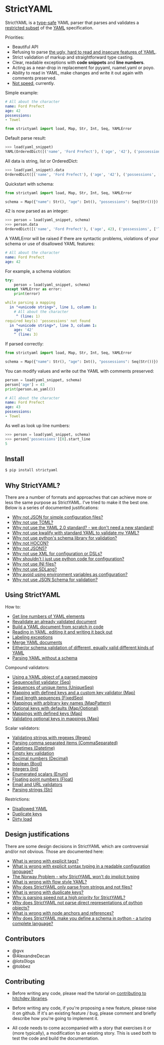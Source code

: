 # StrictYAML

StrictYAML is a [type-safe](https://en.wikipedia.org/wiki/Type_safety) YAML parser
that parses and validates a [restricted subset](https://hitchdev.com/strictyaml/features-removed) of the [YAML](https://hitchdev.com/strictyaml/what-is-yaml)
specification.

Priorities:

- Beautiful API
- Refusing to parse [the ugly, hard to read and insecure features of YAML](https://hitchdev.com/strictyaml/features-removed).
- Strict validation of markup and straightforward type casting.
- Clear, readable exceptions with **code snippets** and **line numbers**.
- Acting as a near-drop in replacement for pyyaml, ruamel.yaml or poyo.
- Ability to read in YAML, make changes and write it out again with comments preserved.
- [Not speed](https://hitchdev.com/strictyaml/why/speed-not-a-priority), currently.


Simple example:

```yaml
# All about the character
name: Ford Prefect
age: 42
possessions:
- Towel

```


```python
from strictyaml import load, Map, Str, Int, Seq, YAMLError

```





Default parse result:


```python
>>> load(yaml_snippet)
YAML(OrderedDict([('name', 'Ford Prefect'), ('age', '42'), ('possessions', ['Towel'])]))
```



All data is string, list or OrderedDict:


```python
>>> load(yaml_snippet).data
OrderedDict([('name', 'Ford Prefect'), ('age', '42'), ('possessions', ['Towel'])])
```



Quickstart with schema:


```python
from strictyaml import load, Map, Str, Int, Seq, YAMLError

schema = Map({"name": Str(), "age": Int(), "possessions": Seq(Str())})

```





42 is now parsed as an integer:


```python
>>> person = load(yaml_snippet, schema)
>>> person.data
OrderedDict([('name', 'Ford Prefect'), ('age', 42), ('possessions', ['Towel'])])
```



A YAMLError will be raised if there are syntactic problems, violations of your schema or use of disallowed YAML features:

```yaml
# All about the character
name: Ford Prefect
age: 42

```






For example, a schema violation:


```python
try:
    person = load(yaml_snippet, schema)
except YAMLError as error:
    print(error)

```

```yaml
while parsing a mapping
  in "<unicode string>", line 1, column 1:
    # All about the character
     ^ (line: 1)
required key(s) 'possessions' not found
  in "<unicode string>", line 3, column 1:
    age: '42'
    ^ (line: 3)
```





If parsed correctly:


```python
from strictyaml import load, Map, Str, Int, Seq, YAMLError

schema = Map({"name": Str(), "age": Int(), "possessions": Seq(Str())})

```





You can modify values and write out the YAML with comments preserved:


```python
person = load(yaml_snippet, schema)
person['age'] = 43
print(person.as_yaml())

```

```yaml
# All about the character
name: Ford Prefect
age: 43
possessions:
- Towel
```





As well as look up line numbers:


```python
>>> person = load(yaml_snippet, schema)
>>> person['possessions'][0].start_line
5
```




## Install

```sh
$ pip install strictyaml
```

## Why StrictYAML?

There are a number of formats and approaches that can achieve more or
less the same purpose as StrictYAML. I've tried to make it the best one.
Below is a series of documented justifications:


- [Why not JSON for simple configuration files?](https://hitchdev.com/strictyaml/why-not/json)
- [Why not use TOML?](https://hitchdev.com/strictyaml/why-not/toml)
- [Why not use the YAML 2.0 standard? - we don't need a new standard!](https://hitchdev.com/strictyaml/why-not/ordinary-yaml)
- [Why not use kwalify with standard YAML to validate my YAML?](https://hitchdev.com/strictyaml/why-not/pykwalify)
- [Why not use python's schema library for validation?](https://hitchdev.com/strictyaml/why-not/python-schema)
- [Why not HOCON?](https://hitchdev.com/strictyaml/why-not/hocon)
- [Why not JSON5?](https://hitchdev.com/strictyaml/why-not/json5)
- [Why not use XML for configuration or DSLs?](https://hitchdev.com/strictyaml/why-not/xml)
- [Why shouldn't I just use python code for configuration?](https://hitchdev.com/strictyaml/why-not/turing-complete-code)
- [Why not use INI files?](https://hitchdev.com/strictyaml/why-not/ini)
- [Why not use SDLang?](https://hitchdev.com/strictyaml/why-not/sdlang)
- [Why avoid using environment variables as configuration?](https://hitchdev.com/strictyaml/why-not/environment-variables-as-config)
- [Why not use JSON Schema for validation?](https://hitchdev.com/strictyaml/why-not/json-schema)



## Using StrictYAML

How to:

- [Get line numbers of YAML elements](https://hitchdev.com/strictyaml/using/alpha/howto/what-line)
- [Revalidate an already validated document](https://hitchdev.com/strictyaml/using/alpha/howto/revalidation)
- [Build a YAML document from scratch in code](https://hitchdev.com/strictyaml/using/alpha/howto/build-yaml-document)
- [Reading in YAML, editing it and writing it back out](https://hitchdev.com/strictyaml/using/alpha/howto/roundtripping)
- [Labeling exceptions](https://hitchdev.com/strictyaml/using/alpha/howto/label-exceptions)
- [Merge YAML documents](https://hitchdev.com/strictyaml/using/alpha/howto/merge-yaml-documents)
- [Either/or schema validation of different, equally valid different kinds of YAML](https://hitchdev.com/strictyaml/using/alpha/howto/either-or-validation)
- [Parsing YAML without a schema](https://hitchdev.com/strictyaml/using/alpha/howto/without-a-schema)


Compound validators:

- [Using a YAML object of a parsed mapping](https://hitchdev.com/strictyaml/using/alpha/compound/mapping-yaml-object)
- [Sequence/list validator (Seq)](https://hitchdev.com/strictyaml/using/alpha/compound/sequences)
- [Sequences of unique items (UniqueSeq)](https://hitchdev.com/strictyaml/using/alpha/compound/sequences-of-unique-items)
- [Mapping with defined keys and a custom key validator (Map)](https://hitchdev.com/strictyaml/using/alpha/compound/mapping-with-slug-keys)
- [Fixed length sequences (FixedSeq)](https://hitchdev.com/strictyaml/using/alpha/compound/fixed-length-sequences)
- [Mappings with arbitrary key names (MapPattern)](https://hitchdev.com/strictyaml/using/alpha/compound/map-pattern)
- [Optional keys with defaults (Map/Optional)](https://hitchdev.com/strictyaml/using/alpha/compound/optional-keys-with-defaults)
- [Mappings with defined keys (Map)](https://hitchdev.com/strictyaml/using/alpha/compound/mapping)
- [Validating optional keys in mappings (Map)](https://hitchdev.com/strictyaml/using/alpha/compound/optional-keys)


Scalar validators:

- [Validating strings with regexes (Regex)](https://hitchdev.com/strictyaml/using/alpha/scalar/regular-expressions)
- [Parsing comma separated items (CommaSeparated)](https://hitchdev.com/strictyaml/using/alpha/scalar/comma-separated)
- [Datetimes (Datetime)](https://hitchdev.com/strictyaml/using/alpha/scalar/datetime)
- [Empty key validation](https://hitchdev.com/strictyaml/using/alpha/scalar/empty)
- [Decimal numbers (Decimal)](https://hitchdev.com/strictyaml/using/alpha/scalar/decimal)
- [Boolean (Bool)](https://hitchdev.com/strictyaml/using/alpha/scalar/boolean)
- [Integers (Int)](https://hitchdev.com/strictyaml/using/alpha/scalar/integer)
- [Enumerated scalars (Enum)](https://hitchdev.com/strictyaml/using/alpha/scalar/enum)
- [Floating point numbers (Float)](https://hitchdev.com/strictyaml/using/alpha/scalar/float)
- [Email and URL validators](https://hitchdev.com/strictyaml/using/alpha/scalar/email-and-url)
- [Parsing strings (Str)](https://hitchdev.com/strictyaml/using/alpha/scalar/string)


Restrictions:

- [Disallowed YAML](https://hitchdev.com/strictyaml/using/alpha/restrictions/disallowed-yaml)
- [Duplicate keys](https://hitchdev.com/strictyaml/using/alpha/restrictions/duplicate-keys)
- [Dirty load](https://hitchdev.com/strictyaml/using/alpha/restrictions/loading-dirty-yaml)


## Design justifications

There are some design decisions in StrictYAML which are controversial
and/or not obvious. Those are documented here:

- [What is wrong with explicit tags?](https://hitchdev.com/strictyaml/why/explicit-tags-removed)
- [What is wrong with explicit syntax typing in a readable configuration language?](https://hitchdev.com/strictyaml/why/syntax-typing-bad)
- [The Norway Problem - why StrictYAML won't do implicit typing](https://hitchdev.com/strictyaml/why/implicit-typing-removed)
- [What is wrong with flow style YAML?](https://hitchdev.com/strictyaml/why/flow-style-removed)
- [Why does StrictYAML only parse from strings and not files?](https://hitchdev.com/strictyaml/why/only-parse-strings-not-files)
- [What is wrong with duplicate keys?](https://hitchdev.com/strictyaml/why/duplicate-keys-disallowed)
- [Why is parsing speed not a high priority for StrictYAML?](https://hitchdev.com/strictyaml/why/speed-not-a-priority)
- [Why does StrictYAML not parse direct representations of python objects?](https://hitchdev.com/strictyaml/why/not-parse-direct-representations-of-python-objects)
- [What is wrong with node anchors and references?](https://hitchdev.com/strictyaml/why/node-anchors-and-references-removed)
- [Why does StrictYAML make you define a schema in python - a turing complete language?](https://hitchdev.com/strictyaml/why/turing-complete-schema)


## Contributors

- @gvx
- @AlexandreDecan
- @lots0logs
- @tobbez

## Contributing

* Before writing any code, please read the tutorial on [contributing to hitchdev libraries](https://hitchdev.com/approach/contributing-to-hitch-libraries/).

* Before writing any code, if you're proposing a new feature, please raise it on github. If it's an existing feature / bug, please comment and briefly describe how you're going to implement it.

* All code needs to come accompanied with a story that exercises it or (more typically), a modification to an existing story. This is used both to test the code and build the documentation.

